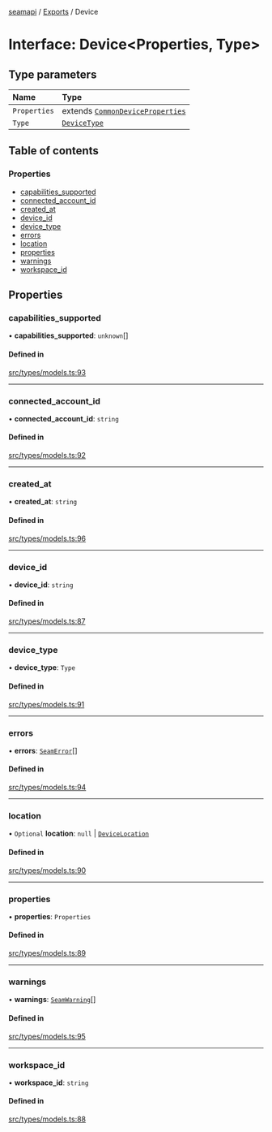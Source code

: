 [seamapi](../README.md) / [Exports](../modules.md) / Device

# Interface: Device<Properties, Type\>

## Type parameters

| Name | Type |
| :------ | :------ |
| `Properties` | extends [`CommonDeviceProperties`](../modules.md#commondeviceproperties) |
| `Type` | [`DeviceType`](../modules.md#devicetype) |

## Table of contents

### Properties

- [capabilities\_supported](Device.md#capabilities_supported)
- [connected\_account\_id](Device.md#connected_account_id)
- [created\_at](Device.md#created_at)
- [device\_id](Device.md#device_id)
- [device\_type](Device.md#device_type)
- [errors](Device.md#errors)
- [location](Device.md#location)
- [properties](Device.md#properties)
- [warnings](Device.md#warnings)
- [workspace\_id](Device.md#workspace_id)

## Properties

### capabilities\_supported

• **capabilities\_supported**: `unknown`[]

#### Defined in

[src/types/models.ts:93](https://github.com/seamapi/javascript/blob/main/src/types/models.ts#L93)

___

### connected\_account\_id

• **connected\_account\_id**: `string`

#### Defined in

[src/types/models.ts:92](https://github.com/seamapi/javascript/blob/main/src/types/models.ts#L92)

___

### created\_at

• **created\_at**: `string`

#### Defined in

[src/types/models.ts:96](https://github.com/seamapi/javascript/blob/main/src/types/models.ts#L96)

___

### device\_id

• **device\_id**: `string`

#### Defined in

[src/types/models.ts:87](https://github.com/seamapi/javascript/blob/main/src/types/models.ts#L87)

___

### device\_type

• **device\_type**: `Type`

#### Defined in

[src/types/models.ts:91](https://github.com/seamapi/javascript/blob/main/src/types/models.ts#L91)

___

### errors

• **errors**: [`SeamError`](SeamError.md)[]

#### Defined in

[src/types/models.ts:94](https://github.com/seamapi/javascript/blob/main/src/types/models.ts#L94)

___

### location

• `Optional` **location**: ``null`` \| [`DeviceLocation`](../modules.md#devicelocation)

#### Defined in

[src/types/models.ts:90](https://github.com/seamapi/javascript/blob/main/src/types/models.ts#L90)

___

### properties

• **properties**: `Properties`

#### Defined in

[src/types/models.ts:89](https://github.com/seamapi/javascript/blob/main/src/types/models.ts#L89)

___

### warnings

• **warnings**: [`SeamWarning`](SeamWarning.md)[]

#### Defined in

[src/types/models.ts:95](https://github.com/seamapi/javascript/blob/main/src/types/models.ts#L95)

___

### workspace\_id

• **workspace\_id**: `string`

#### Defined in

[src/types/models.ts:88](https://github.com/seamapi/javascript/blob/main/src/types/models.ts#L88)
